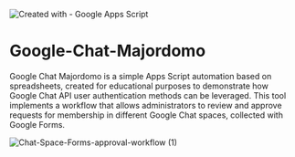 ![Created with - Google Apps Script](https://img.shields.io/static/v1?label=Created+with&message=Google+Apps+Script&color=blue)
# Google-Chat-Majordomo
Google Chat Majordomo is a simple Apps Script automation based on spreadsheets, created for educational purposes to demonstrate how Google Chat API user authentication methods can be leveraged. This tool implements a workflow that allows administrators to review and approve requests for membership in different Google Chat spaces, collected with Google Forms.

![Chat-Space-Forms-approval-workflow (1)](https://github.com/pfelipm/Google-Chat-Majordomo/assets/12829262/949a9072-f33c-4d88-9cfa-092d2d1e26f1)
